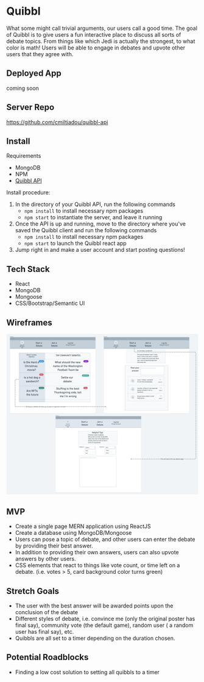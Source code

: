 # Quibbl
What some might call trivial arguments, our users call a good time. The goal of Quibbl is to give users a fun interactive place to discuss all sorts of debate topics. From things like which Jedi is actually the strongest, to what color is math! Users will be able to engage in debates and upvote other users that they agree with. 

## Deployed App
coming soon

## Server Repo
https://github.com/cmiltiadou/quibbl-api

## Install

Requirements
* MongoDB
* NPM
* <a href="https://github.com/cmiltiadou/quibbl-api">Quibbl API </a>

Install procedure:

1. In the directory of your Quibbl API, run the following commands
    * ```npm install``` to install necessary npm packages
    * ```npm start``` to instantiate the server, and leave it running
2. Once the API is up and running, move to the directory where you've saved the Quibbl client and run the following commands
    * ```npm install``` to install necessary npm packages
    *  ```npm start``` to launch the Quibbl react app
3. Jump right in and make a user account and start posting questions!

## Tech Stack
* React
* MongoDB
* Mongoose
* CSS/Bootstrap/Semantic UI

## Wireframes
![Wireframes](public/wireframes.png)



## MVP
* Create a single page MERN application using ReactJS
* Create a database using MongoDB/Mongoose
* Users can pose a topic of debate, and other users can enter the debate by providing their best answer.
* In addition to providing their own answers, users can also upvote answers by other users. 
* CSS elements that react to things like vote count, or time left on a debate. (i.e. votes >  5, card background color turns green)

## Stretch Goals
* The user with the best answer will be awarded points upon the conclusion of the debate
* Different styles of debate, i.e. convince me (only the original poster has final say), community vote (the default game), random user ( a random user has final say), etc.
* Quibbls are all set to a timer depending on the duration chosen. 

## Potential Roadblocks
* Finding a low cost solution to setting all quibbls to a timer


